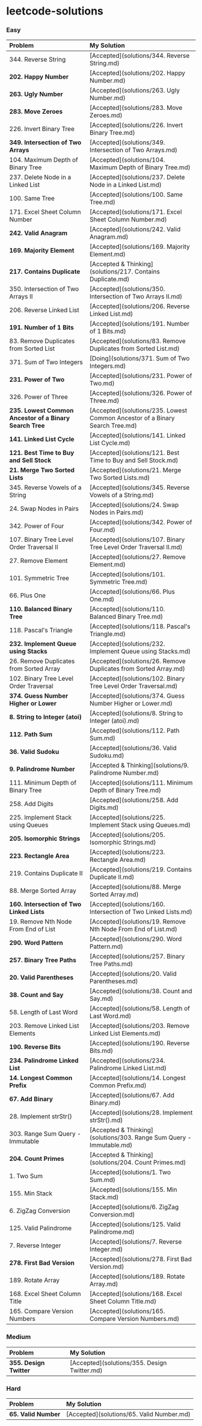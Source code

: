 # leetcode-solutions

### Easy

| Problem | My Solution |
| :-- | :-- |
| 344. Reverse String | [Accepted](solutions/344. Reverse String.md) |
| **202. Happy Number** | [Accepted](solutions/202. Happy Number.md) |
| **263. Ugly Number** | [Accepted](solutions/263. Ugly Number.md) |
| **283. Move Zeroes** | [Accepted](solutions/283. Move Zeroes.md) |
| 226. Invert Binary Tree | [Accepted](solutions/226. Invert Binary Tree.md) |
| **349. Intersection of Two Arrays** | [Accepted](solutions/349. Intersection of Two Arrays.md) |
| 104. Maximum Depth of Binary Tree | [Accepted](solutions/104. Maximum Depth of Binary Tree.md) |
| 237. Delete Node in a Linked List | [Accepted](solutions/237. Delete Node in a Linked List.md) |
| 100. Same Tree | [Accepted](solutions/100. Same Tree.md) |
| 171. Excel Sheet Column Number | [Accepted](solutions/171. Excel Sheet Column Number.md) |
| **242. Valid Anagram** | [Accepted](solutions/242. Valid Anagram.md) |
| **169. Majority Element** | [Accepted](solutions/169. Majority Element.md) |
| **217. Contains Duplicate** | [Accepted & Thinking](solutions/217. Contains Duplicate.md) |
| 350. Intersection of Two Arrays II | [Accepted](solutions/350. Intersection of Two Arrays II.md) |
| 206. Reverse Linked List | [Accepted](solutions/206. Reverse Linked List.md) |
| **191. Number of 1 Bits** | [Accepted](solutions/191. Number of 1 Bits.md) |
| 83. Remove Duplicates from Sorted List | [Accepted](solutions/83. Remove Duplicates from Sorted List.md) |
| 371. Sum of Two Integers | [Doing](solutions/371. Sum of Two Integers.md) |
| **231. Power of Two** | [Accepted](solutions/231. Power of Two.md) |
| 326. Power of Three | [Accepted](solutions/326. Power of Three.md) |
| **235. Lowest Common Ancestor of a Binary Search Tree** | [Accepted](solutions/235. Lowest Common Ancestor of a Binary Search Tree.md) |
| **141. Linked List Cycle** | [Accepted](solutions/141. Linked List Cycle.md) |
| **121. Best Time to Buy and Sell Stock** | [Accepted](solutions/121. Best Time to Buy and Sell Stock.md) |
| **21. Merge Two Sorted Lists** | [Accepted](solutions/21. Merge Two Sorted Lists.md) |
| 345. Reverse Vowels of a String | [Accepted](solutions/345. Reverse Vowels of a String.md) |
| 24. Swap Nodes in Pairs | [Accepted](solutions/24. Swap Nodes in Pairs.md) |
| 342. Power of Four | [Accepted](solutions/342. Power of Four.md) |
| 107. Binary Tree Level Order Traversal II | [Accepted](solutions/107. Binary Tree Level Order Traversal II.md) |
| 27. Remove Element | [Accepted](solutions/27. Remove Element.md) |
| 101. Symmetric Tree | [Accepted](solutions/101. Symmetric Tree.md) |
| 66. Plus One | [Accepted](solutions/66. Plus One.md) |
| **110. Balanced Binary Tree** | [Accepted](solutions/110. Balanced Binary Tree.md) |
| 118. Pascal's Triangle | [Accepted](solutions/118. Pascal's Triangle.md) |
| **232. Implement Queue using Stacks** | [Accepted](solutions/232. Implement Queue using Stacks.md) |
| 26. Remove Duplicates from Sorted Array | [Accepted](solutions/26. Remove Duplicates from Sorted Array.md) |
| 102. Binary Tree Level Order Traversal | [Accepted](solutions/102. Binary Tree Level Order Traversal.md) |
| **374. Guess Number Higher or Lower** | [Accepted](solutions/374. Guess Number Higher or Lower.md) |
| **8. String to Integer (atoi)** | [Accepted](solutions/8. String to Integer (atoi).md) |
| **112. Path Sum** | [Accepted](solutions/112. Path Sum.md) |
| **36. Valid Sudoku** | [Accepted](solutions/36. Valid Sudoku.md) |
| **9. Palindrome Number** | [Accepted & Thinking](solutions/9. Palindrome Number.md) |
| 111. Minimum Depth of Binary Tree | [Accepted](solutions/111. Minimum Depth of Binary Tree.md) |
| 258. Add Digits | [Accepted](solutions/258. Add Digits.md) |
| 225. Implement Stack using Queues | [Accepted](solutions/225. Implement Stack using Queues.md) |
| **205. Isomorphic Strings** | [Accepted](solutions/205. Isomorphic Strings.md) |
| **223. Rectangle Area** | [Accepted](solutions/223. Rectangle Area.md) |
| 219. Contains Duplicate II | [Accepted](solutions/219. Contains Duplicate II.md) |
| 88. Merge Sorted Array | [Accepted](solutions/88. Merge Sorted Array.md) |
| **160. Intersection of Two Linked Lists** | [Accepted](solutions/160. Intersection of Two Linked Lists.md) |
| 19. Remove Nth Node From End of List | [Accepted](solutions/19. Remove Nth Node From End of List.md) |
| **290. Word Pattern** | [Accepted](solutions/290. Word Pattern.md) |
| **257. Binary Tree Paths** | [Accepted](solutions/257. Binary Tree Paths.md) |
| **20. Valid Parentheses** | [Accepted](solutions/20. Valid Parentheses.md) |
| **38. Count and Say** | [Accepted](solutions/38. Count and Say.md) |
| 58. Length of Last Word | [Accepted](solutions/58. Length of Last Word.md) |
| 203. Remove Linked List Elements | [Accepted](solutions/203. Remove Linked List Elements.md) |
| **190. Reverse Bits** | [Accepted](solutions/190. Reverse Bits.md) |
| **234. Palindrome Linked List** | [Accepted](solutions/234. Palindrome Linked List.md) |
| **14. Longest Common Prefix** | [Accepted](solutions/14. Longest Common Prefix.md) |
| **67. Add Binary** | [Accepted](solutions/67. Add Binary.md) |
| 28. Implement strStr() | [Accepted](solutions/28. Implement strStr().md) |
| 303. Range Sum Query - Immutable | [Accepted & Thinking](solutions/303. Range Sum Query - Immutable.md) |
| **204. Count Primes** | [Accepted & Thinking](solutions/204. Count Primes.md) |
| 1. Two Sum | [Accepted](solutions/1. Two Sum.md) |
| 155. Min Stack  | [Accepted](solutions/155. Min Stack.md) |
| 6. ZigZag Conversion | [Accepted](solutions/6. ZigZag Conversion.md) |
| 125. Valid Palindrome | [Accepted](solutions/125. Valid Palindrome.md) |
| 7. Reverse Integer | [Accepted](solutions/7. Reverse Integer.md) |
| **278. First Bad Version** | [Accepted](solutions/278. First Bad Version.md) |
| 189. Rotate Array | [Accepted](solutions/189. Rotate Array.md) |
| 168. Excel Sheet Column Title | [Accepted](solutions/168. Excel Sheet Column Title.md) |
| 165. Compare Version Numbers | [Accepted](solutions/165. Compare Version Numbers.md) |


### Medium

| Problem | My Solution |
| :-- | :-- |
| **355. Design Twitter** | [Accepted](solutions/355. Design Twitter.md) |


### Hard

| Problem | My Solution |
| :-- | :-- |
| **65. Valid Number** | [Accepted](solutions/65. Valid Number.md) |